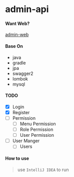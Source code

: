 # admin-api

#### Want Web?

[admin-web](https://github.com/rsl140/admin-web)

#### Base On

- java
- gradle
- jpa
- swagger2
- lombok
- mysql

#### TODO

- [x] Login
- [x] Register
- [ ] Permission
    - [ ] Menu Permission
    - [ ] Role Permission
    - [ ] User Permission

- [ ] User Manger
    - [ ] Users

#### How to use

> use `IntelliJ IDEA` to run